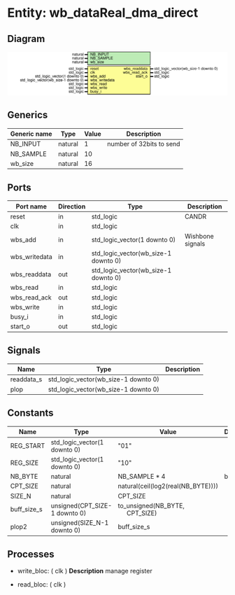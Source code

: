 # Entity: wb_dataReal_dma_direct

## Diagram

![Diagram](wb_dataReal_dma_direct.svg "Diagram")
## Generics

| Generic name | Type    | Value | Description              |
| ------------ | ------- | ----- | ------------------------ |
| NB_INPUT     | natural | 1     | number of 32bits to send |
| NB_SAMPLE    | natural | 10    |                          |
| wb_size      | natural | 16    |                          |
## Ports

| Port name     | Direction | Type                                 | Description      |
| ------------- | --------- | ------------------------------------ | ---------------- |
| reset         | in        | std_logic                            | CANDR            |
| clk           | in        | std_logic                            |                  |
| wbs_add       | in        | std_logic_vector(1 downto 0)         | Wishbone signals |
| wbs_writedata | in        | std_logic_vector(wb_size-1 downto 0) |                  |
| wbs_readdata  | out       | std_logic_vector(wb_size-1 downto 0) |                  |
| wbs_read      | in        | std_logic                            |                  |
| wbs_read_ack  | out       | std_logic                            |                  |
| wbs_write     | in        | std_logic                            |                  |
| busy_i        | in        | std_logic                            |                  |
| start_o       | out       | std_logic                            |                  |
## Signals

| Name       | Type                                 | Description |
| ---------- | ------------------------------------ | ----------- |
| readdata_s | std_logic_vector(wb_size-1 downto 0) |             |
| plop       | std_logic_vector(wb_size-1 downto 0) |             |
## Constants

| Name        | Type                          | Value                                                               | Description |
| ----------- | ----------------------------- | ------------------------------------------------------------------- | ----------- |
| REG_START   | std_logic_vector(1 downto 0)  |  "01"                                                               |             |
| REG_SIZE    | std_logic_vector(1 downto 0)  |  "10"                                                               |             |
| NB_BYTE     | natural                       |  NB_SAMPLE * 4                                                      | byte size   |
| CPT_SIZE    | natural                       |  natural(ceil(log2(real(NB_BYTE))))                                 |             |
| SIZE_N      | natural                       |  CPT_SIZE                                                           |             |
| buff_size_s | unsigned(CPT_SIZE-1 downto 0) |  to_unsigned(NB_BYTE,<br><span style="padding-left:20px"> CPT_SIZE) |             |
| plop2       | unsigned(SIZE_N-1 downto 0)   |  buff_size_s                                                        |             |
## Processes
- write_bloc: ( clk )
**Description**
manage register

- read_bloc: ( clk )
